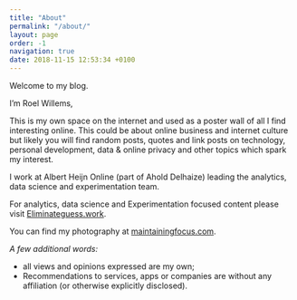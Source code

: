 ```yaml
---
title: "About"
permalink: "/about/"
layout: page
order: -1
navigation: true
date: 2018-11-15 12:53:34 +0100
---
```

Welcome to my blog. 

I’m Roel Willems,

This is my own space on the internet and used as a poster wall of all I find interesting online. This could be about online business and internet culture but likely you will find random posts, quotes and link posts on technology, personal development, data & online privacy and other topics which spark my interest.

I work at Albert Heijn Online (part of Ahold Delhaize) leading the analytics, data science and experimentation team. 

For analytics, data science and Experimentation focused content please visit [Eliminateguess.work](https://eliminateguess.work).

You can find my photography at [maintainingfocus.com](https://maintainingfocus.com).

_A few additional words:_
- all views and opinions expressed are my own;
- Recommendations to services, apps or companies are without any affiliation (or otherwise explicitly disclosed).
